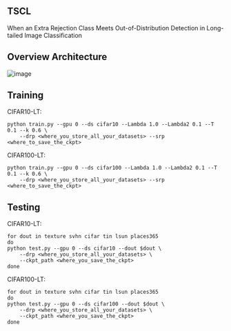## TSCL
When an Extra Rejection Class Meets Out-of-Distribution Detection in Long-tailed Image Classification

## Overview Architecture
![image](https://github.com/shuaiNJU/TSCL/assets/48854550/d5992f37-fdd1-48bf-96c6-5492e5f06640)

## Training

CIFAR10-LT: 

```
python train.py --gpu 0 --ds cifar10 --Lambda 1.0 --Lambda2 0.1 --T 0.1 --k 0.6 \
    --drp <where_you_store_all_your_datasets> --srp <where_to_save_the_ckpt>
```

CIFAR100-LT:

```
python train.py --gpu 0 --ds cifar100 --Lambda 1.0 --Lambda2 0.1 --T 0.1 --k 0.6 \
    --drp <where_you_store_all_your_datasets> --srp <where_to_save_the_ckpt>
```

## Testing

CIFAR10-LT:

```
for dout in texture svhn cifar tin lsun places365
do
python test.py --gpu 0 --ds cifar10 --dout $dout \
    --drp <where_you_store_all_your_datasets> \
    --ckpt_path <where_you_save_the_ckpt>
done
```

CIFAR100-LT:

```
for dout in texture svhn cifar tin lsun places365
do
python test.py --gpu 0 --ds cifar100 --dout $dout \
    --drp <where_you_store_all_your_datasets> \
    --ckpt_path <where_you_save_the_ckpt>
done
```
